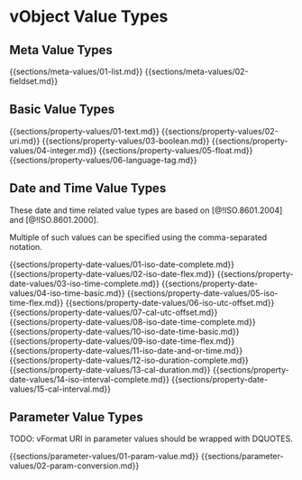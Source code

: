 # vObject Value Types

## Meta Value Types

{{sections/meta-values/01-list.md}}
{{sections/meta-values/02-fieldset.md}}


## Basic Value Types

{{sections/property-values/01-text.md}}
{{sections/property-values/02-uri.md}}
{{sections/property-values/03-boolean.md}}
{{sections/property-values/04-integer.md}}
{{sections/property-values/05-float.md}}
{{sections/property-values/06-language-tag.md}}


## Date and Time Value Types

These date and time related value types are based on [@!ISO.8601.2004] and [@!ISO.8601.2000].

Multiple of such values can be specified using the comma-separated notation.

{{sections/property-date-values/01-iso-date-complete.md}}
{{sections/property-date-values/02-iso-date-flex.md}}
{{sections/property-date-values/03-iso-time-complete.md}}
{{sections/property-date-values/04-iso-time-basic.md}}
{{sections/property-date-values/05-iso-time-flex.md}}
{{sections/property-date-values/06-iso-utc-offset.md}}
{{sections/property-date-values/07-cal-utc-offset.md}}
{{sections/property-date-values/08-iso-date-time-complete.md}}
{{sections/property-date-values/10-iso-date-time-basic.md}}
{{sections/property-date-values/09-iso-date-time-flex.md}}
{{sections/property-date-values/11-iso-date-and-or-time.md}}
{{sections/property-date-values/12-iso-duration-complete.md}}
{{sections/property-date-values/13-cal-duration.md}}
{{sections/property-date-values/14-iso-interval-complete.md}}
{{sections/property-date-values/15-cal-interval.md}}

<!-- TODO: add RECUR value type -->


## Parameter Value Types

TODO: vFormat URI in parameter values should be wrapped with DQUOTES.

{{sections/parameter-values/01-param-value.md}}
{{sections/parameter-values/02-param-conversion.md}}


